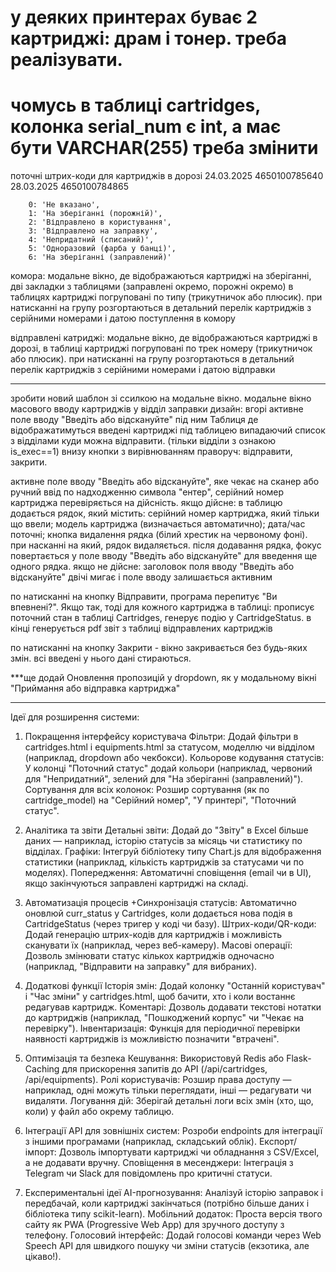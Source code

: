 # у деяких принтерах буває 2 картриджі: драм і тонер. треба реалізувати.
# чомусь в таблиці cartridges, колонка serial_num є int, а має бути VARCHAR(255) треба змінити

поточні штрих-коди для картриджів в дорозі
24.03.2025      4650100785640
28.03.2025      4650100784865

        0: 'Не вказано',
        1: 'На зберіганні (порожній)',
        2: 'Відправлено в користування',
        3: 'Відправлено на заправку',
        4: 'Непридатний (списаний)',
        5: 'Одноразовий (фарба у банці)',
        6: 'На зберіганні (заправлений)'


комора:
модальне вікно, де відображаються картриджі на зберіганні,
дві закладки з таблицями (заправлені окремо, порожні окремо)
в таблицях картриджі погруповані по типу (трикутничок або плюсик). 
при натисканні на групу розгортаються в детальний перелік картриджів з серійними  номерами і датою поступлення в комору

відправлені катриджі:
модальне вікно, де відображаються картриджі в дорозі,
в таблиці картриджі погруповані по трек номеру (трикутничок або плюсик).
при натисканні на групу розгортаються в детальний перелік картриджів з серійними номерами і датою відправки

**********************************
зробити новий шаблон зі ссилкою на модальне вікно.
модальне вікно масового вводу картриджів у відділ заправки
дизайн:
вгорі активне поле вводу "Введіть або відскануйте"
під ним Таблиця де відображатимуться введені картриджі
під таблицею випадаючий список з відділами куди можна відправити. (тільки відділи з ознакою is_exec==1)
внизу кнопки з вирівнюванням праворуч: відправити, закрити.

активне поле вводу "Введіть або відскануйте", яке чекає на сканер або ручний ввід
по надходженню символа "ентер", серійний номер картриджа перевіряється на дійсність.
якщо дійсне:
в таблицю додається рядок, який містить:
серійний номер картриджа, який тільки що ввели; модель картриджа (визначається автоматично); дата/час поточні;
кнопка видалення рядка (білий хрестик на червоному фоні). при насканні на який, рядок видаляється.
після додавання рядка, фокус повертається у поле вводу "Введіть або відскануйте" для введення ще одного рядка.
якщо не дійсне:
заголовок поля вводу "Введіть або відскануйте" двічі мигає і поле вводу залишається активним

по натисканні на кнопку Відправити, програма перепитує "Ви впевнені?". Якщо так, тоді  для кожного картриджа
в таблиці: прописує поточний стан в таблиці Cartridges, генерує подію у CartridgeStatus.
в кінці генерується pdf звіт з таблиці відправлених картриджів

по натисканні на кнопку Закрити - вікно закривається без будь-яких змін. всі введені у нього дані стираються.


***ще додай  Оновлення пропозицій у dropdown, як у модальному вікні "Приймання або відправка картриджа"


**********************************






Ідеї для розширення системи:
1. Покращення інтерфейсу користувача
Фільтри: Додай фільтри в cartridges.html і equipments.html за статусом, моделлю чи відділом (наприклад, dropdown або чекбокси).
Кольорове кодування статусів: У колонці "Поточний статус" додай кольори (наприклад, червоний для "Непридатний", зелений для "На зберіганні (заправлений)").
Сортування для всіх колонок: Розшир сортування (як по cartridge_model) на "Серійний номер", "У принтері", "Поточний статус".

2. Аналітика та звіти
Детальні звіти: Додай до "Звіту" в Excel більше даних — наприклад, історію статусів за місяць чи статистику по відділах.
Графіки: Інтегруй бібліотеку типу Chart.js для відображення статистики (наприклад, кількість картриджів за статусами чи по моделях).
Попередження: Автоматичні сповіщення (email чи в UI), якщо закінчуються заправлені картриджі на складі.

3. Автоматизація процесів
+Синхронізація статусів: Автоматично оновлюй curr_status у Cartridges, коли додається нова подія в CartridgeStatus (через тригер у коді чи базу).
Штрих-коди/QR-коди: Додай генерацію штрих-кодів для картриджів і можливість сканувати їх (наприклад, через веб-камеру).
Масові операції: Дозволь змінювати статус кількох картриджів одночасно (наприклад, "Відправити на заправку" для вибраних).

4. Додаткові функції
Історія змін: Додай колонку "Останній користувач" і "Час зміни" у cartridges.html, щоб бачити, хто і коли востаннє редагував картридж.
Коментарі: Дозволь додавати текстові нотатки до картриджів (наприклад, "Пошкоджений корпус" чи "Чекає на перевірку").
Інвентаризація: Функція для періодичної перевірки наявності картриджів із можливістю позначити "втрачені".

5. Оптимізація та безпека
Кешування: Використовуй Redis або Flask-Caching для прискорення запитів до API (/api/cartridges, /api/equipments).
Ролі користувачів: Розшир права доступу — наприклад, одні можуть тільки переглядати, інші — редагувати чи видаляти.
Логування дій: Зберігай детальні логи всіх змін (хто, що, коли) у файл або окрему таблицю.

6. Інтеграції
API для зовнішніх систем: Розроби endpoints для інтеграції з іншими програмами (наприклад, складський облік).
Експорт/імпорт: Дозволь імпортувати картриджі чи обладнання з CSV/Excel, а не додавати вручну.
Сповіщення в месенджери: Інтеграція з Telegram чи Slack для повідомлень про критичні статуси.

7. Експериментальні ідеї
AI-прогнозування: Аналізуй історію заправок і передбачай, коли картриджі закінчаться (потрібно більше даних і бібліотека типу scikit-learn).
Мобільний додаток: Проста версія твого сайту як PWA (Progressive Web App) для зручного доступу з телефону.
Голосовий інтерфейс: Додай голосові команди через Web Speech API для швидкого пошуку чи зміни статусів (екзотика, але цікаво!).


